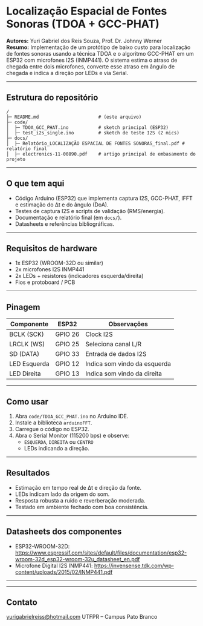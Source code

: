 # Localização Espacial de Fontes Sonoras (TDOA + GCC-PHAT)

**Autores:** Yuri Gabriel dos Reis Souza, Prof. Dr. Johnny Werner  
**Resumo:** Implementação de um protótipo de baixo custo para localização de fontes sonoras usando a técnica TDOA e o algoritmo GCC-PHAT em um ESP32 com microfones I2S (INMP441). O sistema estima o atraso de chegada entre dois microfones, converte esse atraso em ângulo de chegada e indica a direção por LEDs e via Serial.

---

## Estrutura do repositório
```
/
├─ README.md                      # (este arquivo)
├─ code/
│  ├─ TDOA_GCC_PHAT.ino           # sketch principal (ESP32)
│  ├─ test_i2s_single.ino         # sketch de teste I2S (2 mics)
├─ docs/
│  ├─ Relatório_LOCALIZAÇÃO ESPACIAL DE FONTES SONORAS_final.pdf # relatório final
│  ├─ electronics-11-00890.pdf    # artigo principal de embasamento do projeto

```

---

## O que tem aqui
- Código Arduino (ESP32) que implementa captura I2S, GCC-PHAT, IFFT e estimação do Δt e do ângulo (DoA).  
- Testes de captura I2S e scripts de validação (RMS/energia).  
- Documentação e relatório final (em `docs/`).  
- Datasheets e referências bibliográficas.

---

## Requisitos de hardware
- 1x ESP32 (WROOM-32D ou similar)  
- 2x microfones I2S INMP441  
- 2x LEDs + resistores (indicadores esquerda/direita)  
- Fios e protoboard / PCB 

---

## Pinagem
| Componente | ESP32 | Observações |
|-------------|-------|-------------|
| BCLK (SCK) | GPIO 26 | Clock I2S |
| LRCLK (WS) | GPIO 25 | Seleciona canal L/R |
| SD (DATA) | GPIO 33 | Entrada de dados I2S |
| LED Esquerda | GPIO 12 | Indica som vindo da esquerda |
| LED Direita | GPIO 13 | Indica som vindo da direita |

---

## Como usar
1. Abra `code/TDOA_GCC_PHAT.ino` no Arduino IDE.  
2. Instale a biblioteca `arduinoFFT`.  
3. Carregue o código no ESP32.  
4. Abra o Serial Monitor (115200 bps) e observe:  
   - `ESQUERDA`, `DIREITA` ou `CENTRO`  
   - LEDs indicando a direção.

---

## Resultados
- Estimação em tempo real de Δt e direção da fonte.  
- LEDs indicam lado da origem do som.  
- Resposta robusta a ruído e reverberação moderada.  
- Testado em ambiente fechado com boa consistência.

---

## Datasheets dos componentes
- ESP32-WROOM-32D: https://www.espressif.com/sites/default/files/documentation/esp32-wroom-32d_esp32-wroom-32u_datasheet_en.pdf
- Microfone Digital I2S INMP441: https://invensense.tdk.com/wp-content/uploads/2015/02/INMP441.pdf

---

---

## Contato
yurigabrielreiss@hotmail.com
UTFPR – Campus Pato Branco
